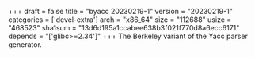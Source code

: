 +++
draft = false
title = "byacc 20230219-1"
version = "20230219-1"
categories = ['devel-extra']
arch = "x86_64"
size = "112688"
usize = "468523"
sha1sum = "13d6d195a1ccabee638b3f021f770d8a6ecc6171"
depends = "['glibc>=2.34']"
+++
The Berkeley variant of the Yacc parser generator.